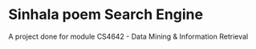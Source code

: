 # Sinhala poem Search Engine
A project done for module CS4642 - Data Mining &amp; Information Retrieval

